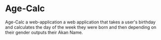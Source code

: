 # Age-Calc

Age-Calc a web-application a web application that takes a user's birthday and calculates the day of the week they were born and then depending on their gender outputs their Akan Name. 
